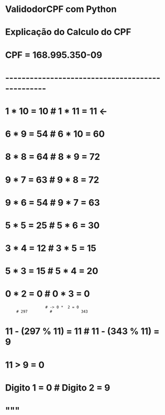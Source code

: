 # ValidodorCPF com Python

# Explicação do Calculo do CPF

# CPF = 168.995.350-09
# ------------------------------------------------
# 1 * 10 = 10           #    1 * 11 = 11 <-
# 6 * 9  = 54           #    6 * 10 = 60
# 8 * 8  = 64           #    8 *  9 = 72
# 9 * 7  = 63           #    9 *  8 = 72
# 9 * 6  = 54           #    9 *  7 = 63
# 5 * 5  = 25           #    5 *  6 = 30
# 3 * 4  = 12           #    3 *  5 = 15
# 5 * 3  = 15           #    5 *  4 = 20
# 0 * 2  = 0            #    0 *  3 = 0
                      # -> 0 *  2 = 0
         # 297          #             343
# 11 - (297 % 11) = 11  #     11 - (343 % 11) = 9
# 11 > 9 = 0            #
# Digito 1 = 0          #   Digito 2 = 9
# """
